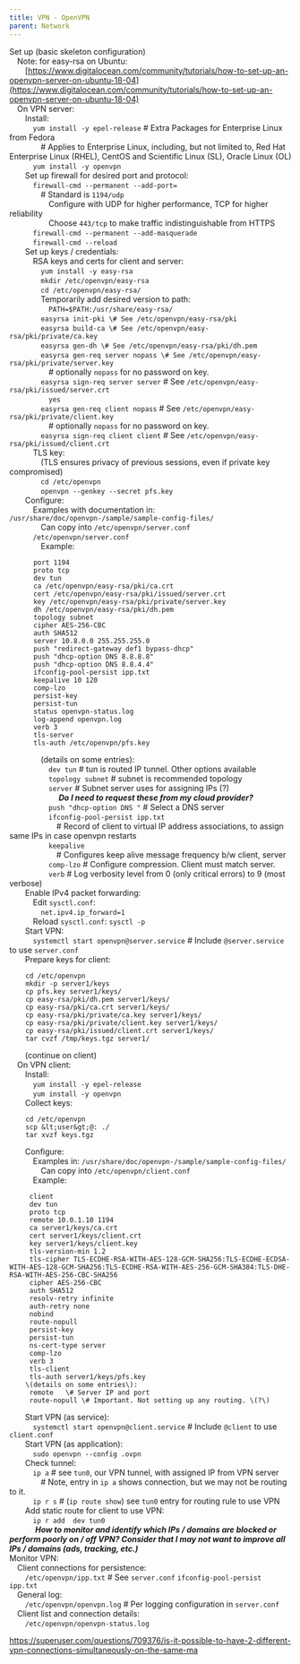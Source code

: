```yaml
---
title: VPN - OpenVPN
parent: Network
---
```


Set up \(basic skeleton configuration\)  
  Note: for easy-rsa on Ubuntu:  
   [https://www.digitalocean.com/community/tutorials/how-to-set-up-an-openvpn-server-on-ubuntu-18-04](https://www.digitalocean.com/community/tutorials/how-to-set-up-an-openvpn-server-on-ubuntu-18-04)  
  On VPN server:  
   Install:  
    `yum install -y epel-release` \# Extra Packages for Enterprise Linux from Fedora  
     \# Applies to Enterprise Linux, including, but not limited to, Red Hat Enterprise Linux \(RHEL\), CentOS and Scientific Linux \(SL\), Oracle Linux \(OL\)  
    `yum install -y openvpn`  
   Set up firewall for desired port and protocol:  
    `firewall-cmd --permanent --add-port=`  
     \# Standard is `1194/udp`  
      Configure with UDP for higher performance, TCP for higher reliability  
      Choose `443/tcp` to make traffic indistinguishable from HTTPS  
    `firewall-cmd --permanent --add-masquerade`  
    `firewall-cmd --reload`  
   Set up keys / credentials:  
    RSA keys and certs for client and server:  
     `yum install -y easy-rsa`  
     `mkdir /etc/openvpn/easy-rsa`  
     `cd /etc/openvpn/easy-rsa/`  
     Temporarily add desired version to path:  
      `PATH=$PATH:/usr/share/easy-rsa/`  
     `easyrsa init-pki \# See /etc/openvpn/easy-rsa/pki`  
     `easyrsa build-ca \# See /etc/openvpn/easy-rsa/pki/private/ca.key`  
     `easyrsa gen-dh \# See /etc/openvpn/easy-rsa/pki/dh.pem`  
     `easyrsa gen-req server nopass \# See /etc/openvpn/easy-rsa/pki/private/server.key`  
      \# optionally `nopass` for no password on key.  
     `easyrsa sign-req server server` \# See `/etc/openvpn/easy-rsa/pki/issued/server.crt`  
      `yes`  
     `easyrsa gen-req client nopass` \# See `/etc/openvpn/easy-rsa/pki/private/client.key`  
      \# optionally `nopass` for no password on key.  
     `easyrsa sign-req client client` \# See `/etc/openvpn/easy-rsa/pki/issued/client.crt`  
    TLS key:  
     \(TLS ensures privacy of previous sessions, even if private key compromised\)  
     `cd /etc/openvpn`  
     `openvpn --genkey --secret pfs.key`  
   Configure:  
    Examples with documentation in: `/usr/share/doc/openvpn-/sample/sample-config-files/`  
     Can copy into `/etc/openvpn/server.conf`  
    `/etc/openvpn/server.conf`  
     Example:  
```
      port 1194  
      proto tcp  
      dev tun  
      ca /etc/openvpn/easy-rsa/pki/ca.crt  
      cert /etc/openvpn/easy-rsa/pki/issued/server.crt  
      key /etc/openvpn/easy-rsa/pki/private/server.key  
      dh /etc/openvpn/easy-rsa/pki/dh.pem  
      topology subnet  
      cipher AES-256-CBC  
      auth SHA512  
      server 10.8.0.0 255.255.255.0  
      push "redirect-gateway def1 bypass-dhcp"  
      push "dhcp-option DNS 8.8.8.8"  
      push "dhcp-option DNS 8.8.4.4"  
      ifconfig-pool-persist ipp.txt  
      keepalive 10 120  
      comp-lzo  
      persist-key  
      persist-tun  
      status openvpn-status.log  
      log-append openvpn.log  
      verb 3  
      tls-server  
      tls-auth /etc/openvpn/pfs.key  
 ```
     \(details on some entries\):  
      `dev tun` \# tun is routed IP tunnel. Other options available  
      `topology subnet` \# subnet is recommended topology  
      `server`  \# Subnet server uses for assigning IPs \(?\)  
        _**Do I need to request these from my cloud provider?**_   
      `push "dhcp-option DNS "` \# Select a DNS server   
      `ifconfig-pool-persist ipp.txt`  
       \# Record of client to virtual IP address associations, to assign same IPs in case openvpn restarts  
      `keepalive`    
       \# Configures keep alive message frequency b/w client, server  
      `comp-lzo` \# Configure compression. Client must match server.  
      `verb`  \# Log verbosity level from 0 \(only critical errors\) to 9 \(most verbose\)  
   Enable IPv4 packet forwarding:  
   Edit `sysctl.conf`:  
    `net.ipv4.ip_forward=1`  
    Reload `sysctl.conf`: `sysctl -p`  
   Start VPN:  
    `systemctl start openvpn@server.service` \# Include `@server.service` to use `server.conf`  
   Prepare keys for client:  
```
    cd /etc/openvpn  
    mkdir -p server1/keys  
    cp pfs.key server1/keys/  
    cp easy-rsa/pki/dh.pem server1/keys/  
    cp easy-rsa/pki/ca.crt server1/keys/  
    cp easy-rsa/pki/private/ca.key server1/keys/  
    cp easy-rsa/pki/private/client.key server1/keys/  
    cp easy-rsa/pki/issued/client.crt server1/keys/  
    tar cvzf /tmp/keys.tgz server1/  
```
   \(continue on client\)  
  On VPN client:  
   Install:  
    `yum install -y epel-release`  
    `yum install -y openvpn`  
   Collect keys:  
```
    cd /etc/openvpn  
    scp &lt;user&gt;@: ./  
    tar xvzf keys.tgz  
```
   Configure:  
    Examples in: `/usr/share/doc/openvpn-/sample/sample-config-files/`  
     Can copy into `/etc/openvpn/client.conf`  
    Example:  
```
     client  
     dev tun  
     proto tcp  
     remote 10.0.1.10 1194  
     ca server1/keys/ca.crt  
     cert server1/keys/client.crt  
     key server1/keys/client.key  
     tls-version-min 1.2  
     tls-cipher TLS-ECDHE-RSA-WITH-AES-128-GCM-SHA256:TLS-ECDHE-ECDSA-WITH-AES-128-GCM-SHA256:TLS-ECDHE-RSA-WITH-AES-256-GCM-SHA384:TLS-DHE-RSA-WITH-AES-256-CBC-SHA256  
     cipher AES-256-CBC  
     auth SHA512  
     resolv-retry infinite  
     auth-retry none  
     nobind  
     route-nopull  
     persist-key  
     persist-tun  
     ns-cert-type server  
     comp-lzo  
     verb 3  
     tls-client  
     tls-auth server1/keys/pfs.key  
    \(details on some entries\):  
     remote   \# Server IP and port  
     route-nopull \# Important. Not setting up any routing. \(?\)  
```
   Start VPN \(as service\):  
    `systemctl start openvpn@client.service` \# Include `@client` to use `client.conf`  
   Start VPN \(as application\):  
    `sudo openvpn --config .ovpn`  
   Check tunnel:  
    `ip a` \# see `tun0`, our VPN tunnel, with assigned IP from VPN server  
     \# Note, entry in `ip a` shows connection, but we may not be routing to it.  
    `ip r s` \# \(`ip route show`\) see `tun0` entry for routing rule to use VPN  
   Add static route for client to use VPN:  
    `ip r add  dev tun0`  
     _**How to monitor and identify which IPs / domains are blocked or perform poorly on / off VPN? Consider that I may not want to improve all IPs / domains \(ads, tracking, etc.\)**_   
 Monitor VPN:  
  Client connections for persistence:  
   `/etc/openvpn/ipp.txt` \# See `server.conf` `ifconfig-pool-persist ipp.txt`  
  General log:  
   `/etc/openvpn/openvpn.log` \# Per logging configuration in `server.conf`  
  Client list and connection details:  
   `/etc/openvpn/openvpn-status.log`  

https://superuser.com/questions/709376/is-it-possible-to-have-2-different-vpn-connections-simultaneously-on-the-same-ma
